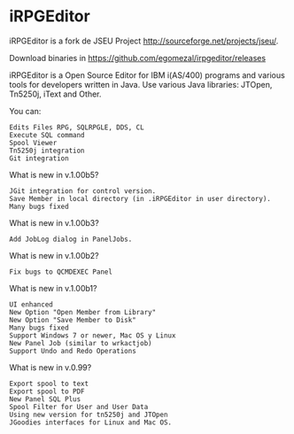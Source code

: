 # iRPGEditor
iRPGEditor is a fork de JSEU Project http://sourceforge.net/projects/jseu/.

Download binaries in https://github.com/egomezal/irpgeditor/releases

iRPGEditor is a Open Source Editor for IBM i(AS/400) programs and various tools for developers written in Java.
Use various Java libraries: JTOpen, Tn5250j, iText and Other.

You can:

    Edits Files RPG, SQLRPGLE, DDS, CL 
    Execute SQL command
    Spool Viewer
    Tn5250j integration
    Git integration

What is new in v.1.00b5?

    JGit integration for control version.
    Save Member in local directory (in .iRPGEditor in user directory).
    Many bugs fixed
    

What is new in v.1.00b3?

    Add JobLog dialog in PanelJobs.

What is new in v.1.00b2?

    Fix bugs to QCMDEXEC Panel

What is new in v.1.00b1?

    UI enhanced
    New Option "Open Member from Library"
    New Option "Save Member to Disk"
    Many bugs fixed
    Support Windows 7 or newer, Mac OS y Linux
    New Panel Job (similar to wrkactjob)
    Support Undo and Redo Operations

What is new in v.0.99?

    Export spool to text
    Export spool to PDF
    New Panel SQL Plus
    Spool Filter for User and User Data
    Using new version for tn5250j and JTOpen
    JGoodies interfaces for Linux and Mac OS.

